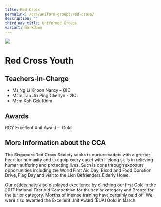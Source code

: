 ```yaml
---
title: Red Cross
permalink: /cca/uniform-groups/red-cross/
description: ""
third_nav_title: Uniformed Groups
variant: markdown
---
```

![](/images/CCA/EUA-Award-Gold-e1515400451212.jpg)

Red Cross Youth
===============

**Teachers-in-Charge**
----------------------

*   Ms Ng Li Khoon Nancy – OIC
*   Mdm Tan Jin Ping Cherlyn - 2IC
*   Mdm Koh Gek Khim

**Awards**
----------

RCY Excellent Unit Award  –  Gold

**More Information about the CCA**
----------------------------------

The Singapore Red Cross Society seeks to nurture cadets with a greater heart for humanity and to equip every cadet with lifelong skills in relieving human suffering and protecting lives. Such is done through exposure opportunities including the World First Aid Day, Blood and Food Donation Drive, Flag Day and visit to the Lion Befrienders Elderly Home.

Our cadets have also displayed excellence by clinching our first Gold in the 2017 National First Aid Competition for the senior category and Bronze for the junior category. Months of intense training have certainly paid off. We were also awarded the Excellent Unit Award (EUA) Gold in March.